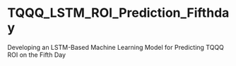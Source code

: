 # TQQQ_LSTM_ROI_Prediction_Fifthday
Developing an LSTM-Based Machine Learning Model for Predicting TQQQ ROI on the Fifth Day

